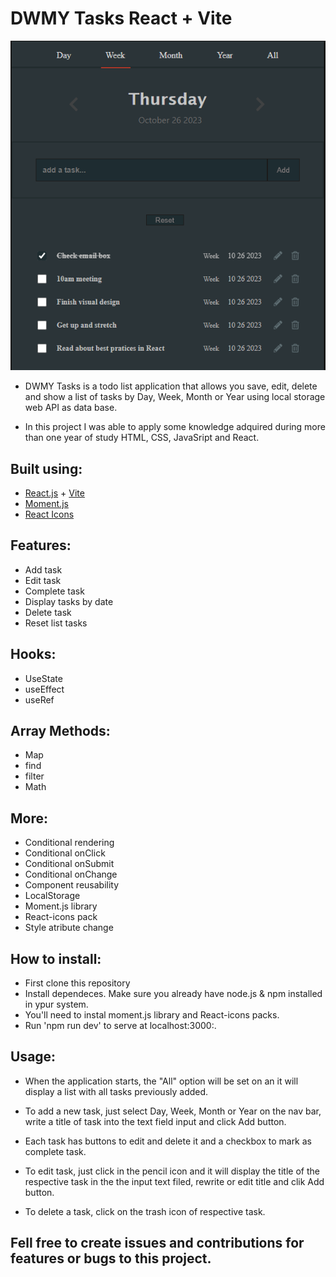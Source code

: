   # DWMY Tasks React + Vite


![layout](./public/assets/layout.png)


-  DWMY Tasks is a todo list application that allows you save, edit, delete and show a list of tasks by Day, Week, Month or Year using local storage web API as data base.

- In this project I was able to apply some knowledge adquired during more than one year of study HTML, CSS, JavaSript and React.

## Built using:
- [React.js](https://react.dev/) + [Vite](https://vitejs.dev/)
- [Moment.js](https://momentjs.com/)
- [React Icons](https://react-icons.github.io/react-icons/)

## 

## Features: 
+ Add task
+ Edit task
+ Complete task
+ Display tasks by date
+ Delete task
+ Reset list tasks

## Hooks:
+ UseState
+ useEffect
+ useRef

## Array Methods:
+ Map 
+ find
+ filter
+ Math

## More:
+ Conditional rendering
+ Conditional onClick
+ Conditional onSubmit
+ Conditional onChange
+ Component reusability
+ LocalStorage 
+ Moment.js library
+ React-icons pack
+ Style atribute change

## How to install:
- First clone this repository 
- Install dependeces. Make sure you already have node.js & npm installed in ypur system.
- You'll need to instal moment.js library and React-icons packs. 
- Run 'npm run dev' to serve at localhost:3000:.

## Usage:
- When the application starts, the "All" option will be set on an it will display a list with all tasks previously added.

- To add a new task, just select Day, Week, Month or Year on the nav bar, write a title of task into the text field input and click Add button.

- Each task has buttons to edit and delete it and a checkbox to mark as complete task.

- To edit task, just click in the pencil icon and it will display the title of the respective task in the the input text filed, rewrite or edit title and clik Add button.

- To delete a task, click on the trash icon of respective task.


## Fell free to create issues and contributions for features or bugs to this project.




